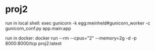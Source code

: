 # proj2

run in local shell:
exec gunicorn -k egg:meinheld#gunicorn_worker -c gunicorn_conf.py app.main:app

run in docker:
docker run --rm --cpus="2" --memory=2g -d  -p 8000:8000/tcp proj2:latest